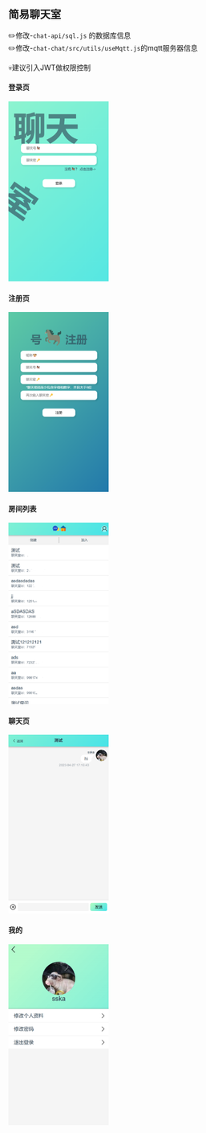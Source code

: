 ## 简易聊天室

✏️修改-`chat-api/sql.js` 的数据库信息  
✏️修改-`chat-chat/src/utils/useMqtt.js`的mqtt服务器信息  

💀建议引入JWT做权限控制

#### 登录页
<img src="https://github.com/jidonghao/chat-room/blob/master/image/chat-login.png?raw=true" alt="登录页" width="200">

#### 注册页
<img src="https://github.com/jidonghao/chat-room/blob/master/image/chat-register.png?raw=true" alt="注册页" width="200">

#### 房间列表
<img src="https://github.com/jidonghao/chat-room/blob/master/image/chat-home.png?raw=true" alt="房间列表" width="200">

#### 聊天页
<img src="https://github.com/jidonghao/chat-room/blob/master/image/chat-detail.png?raw=true" alt="聊天页" width="200">  

#### 我的
<img src="https://github.com/jidonghao/chat-room/blob/master/image/chat-my.png?raw=true" alt="聊天页" width="200">
